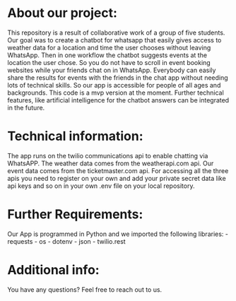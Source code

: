 # About our project:

This repository is a result of collaborative work of a group of five 
students. Our goal was to create a chatbot for whatsapp that easily
gives access to weather data for a location and time the user chooses
without leaving WhatsApp. Then in one workflow the chatbot suggests 
events at the location the user chose. So you do not have to scroll in
event booking websites while your friends chat on in WhatsApp. Everybody
can easily share the results for events with the friends in the chat app
without needing lots of technical skills. So our app is accessible for
people of all ages and backgrounds. This code is a mvp version at the
moment. Further technical features, like artificial intelligence for
the chatbot answers can be integrated in the future.

# Technical information:

The app runs on the twilio communications api to enable chatting via
WhatsAPP. The weather data comes from the weatherapi.com api. Our event
data comes from the ticketmaster.com api. For accessing all the three 
apis you need to register on your own and add your private secret data 
like api keys and so on in your own .env file on your local repository.

# Further Requirements:

Our App is programmed in Python and we imported the following libraries:
    - requests
    - os
    - dotenv
    - json
    - twilio.rest

# Additional info:

You have any questions? Feel free to reach out to us. 
